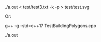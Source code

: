 ./a.out < test/test3.txt -k -p > test/test.svg

Or:

g++ -g -std=c++17 TestBuildingPolygons.cpp

./a.out
